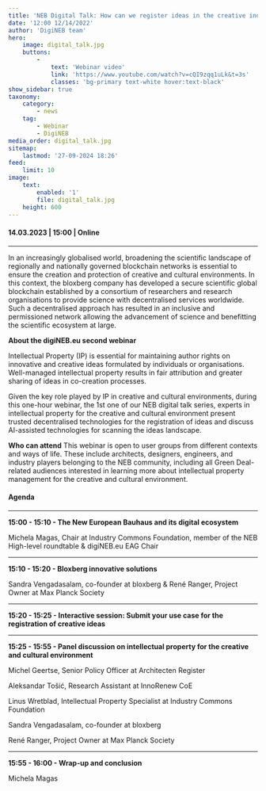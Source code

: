 ```yaml
---
title: 'NEB Digital Talk: How can we register ideas in the creative industries?'
date: '12:00 12/14/2022'
author: 'DigiNEB team'
hero:
    image: digital_talk.jpg
    buttons:
        -
            text: 'Webinar video'
            link: 'https://www.youtube.com/watch?v=cQI9zqq1uLk&t=3s'
            classes: 'bg-primary text-white hover:text-black'
show_sidebar: true
taxonomy:
    category:
        - news
    tag:
        - Webinar
        - DigiNEB
media_order: digital_talk.jpg
sitemap:
    lastmod: '27-09-2024 18:26'
feed:
    limit: 10
image:
    text:
        enabled: '1'
        file: digital_talk.jpg
    height: 600
---
```


#### 14.03.2023 | 15:00 | Online
***

In an increasingly globalised world, broadening the scientific landscape of regionally and nationally governed blockchain networks is essential to ensure the creation and protection of creative and cultural environments. In this context, the bloxberg company has developed a secure scientific global blockchain established by a consortium of researchers and research organisations to provide science with decentralised services worldwide. Such a decentralised approach has resulted in an inclusive and permissioned network allowing the advancement of science and benefitting the scientific ecosystem at large.

**About the digiNEB.eu second webinar**

Intellectual Property (IP) is essential for maintaining author rights on innovative and creative ideas formulated by individuals or organisations. Well-managed intellectual property results in fair attribution and greater sharing of ideas in co-creation processes.

Given the key role played by IP in creative and cultural environments, during this one-hour webinar, the 1st one of our NEB digital talk series, experts in intellectual property for the creative and cultural environment present trusted decentralised technologies for the registration of ideas and discuss AI-assisted technologies for scanning the ideas landscape.

**Who can attend**
This webinar is open to user groups from different contexts and ways of life. These include architects, designers, engineers, and industry players belonging to the NEB community, including all Green Deal-related audiences interested in learning more about intellectual property management for the creative and cultural environment.

#### Agenda 

***
**15:00 - 15:10 - The New European Bauhaus and its digital ecosystem**

Michela Magas, Chair at Industry Commons Foundation, member of the NEB High-level roundtable & digiNEB.eu EAG Chair
***
**15:10 - 15:20 - Bloxberg innovative solutions**

Sandra Vengadasalam, co-founder at bloxberg & René Ranger, Project Owner at Max Planck Society
***
**15:20 - 15:25 -  Interactive session: Submit your use case for the registration of creative ideas**
***
**15:25 - 15:55 - Panel discussion on intellectual property for the creative and cultural environment**

Michel Geertse, Senior Policy Officer at Architecten Register

Aleksandar Tošić, Research Assistant at InnoRenew CoE

Linus Wretblad, Intellectual Property Specialist at Industry Commons Foundation

Sandra Vengadasalam, co-founder at bloxberg

René Ranger, Project Owner at Max Planck Society
***
**15:55 - 16:00 - Wrap-up and conclusion**

Michela Magas